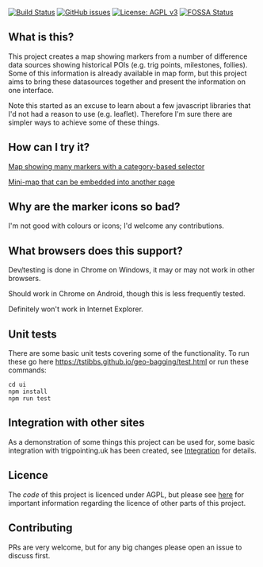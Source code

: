[![Build Status](https://github.com/tstibbs/geo-bagging/workflows/CI/badge.svg)](https://github.com/tstibbs/geo-bagging/actions?query=workflow%3ACI)
[![GitHub issues](https://img.shields.io/github/issues/tstibbs/geo-bagging.svg)](https://github.com/tstibbs/geo-bagging/issues)
[![License: AGPL v3](https://img.shields.io/badge/License-AGPL%20v3-blue.svg)](https://github.com/tstibbs/geo-bagging/blob/master/Licences.md)
[![FOSSA Status](https://app.fossa.com/api/projects/git%2Bgithub.com%2Ftstibbs%2Fgeo-bagging.svg?type=shield)](https://app.fossa.com/projects/git%2Bgithub.com%2Ftstibbs%2Fgeo-bagging?ref=badge_shield)

## What is this?

This project creates a map showing markers from a number of difference data sources showing historical POIs (e.g. trig points, milestones, follies). Some of this information is already available in map form, but this project aims to bring these datasources together and present the information on one interface.

Note this started as an excuse to learn about a few javascript libraries that I'd not had a reason to use (e.g. leaflet). Therefore I'm sure there are simpler ways to achieve some of these things.

## How can I try it?

[Map showing many markers with a category-based selector](https://tstibbs.github.io/geo-bagging/)

[Mini-map that can be embedded into another page](https://tstibbs.github.io/geo-bagging/examples/mini.html)

## Why are the marker icons so bad?

I'm not good with colours or icons; I'd welcome any contributions.

## What browsers does this support?

Dev/testing is done in Chrome on Windows, it may or may not work in other browsers.

Should work in Chrome on Android, though this is less frequently tested.

Definitely won't work in Internet Explorer.

## Unit tests

There are some basic unit tests covering some of the functionality. To run these go here https://tstibbs.github.io/geo-bagging/test.html or run these commands:

```
cd ui
npm install
npm run test
```

## Integration with other sites

As a demonstration of some things this project can be used for, some basic integration with trigpointing.uk has been created, see [Integration](ui/src/includes/integration/trigpointing.md) for details.

## Licence

The _code_ of this project is licenced under AGPL, but please see [here](Licences.md) for important information regarding the licence of other parts of this project.

## Contributing

PRs are very welcome, but for any big changes please open an issue to discuss first.
